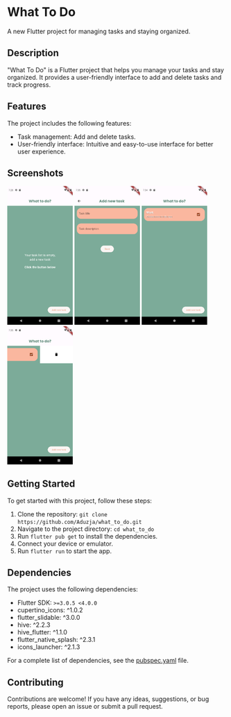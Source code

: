 # What To Do

A new Flutter project for managing tasks and staying organized.

## Description

"What To Do" is a Flutter project that helps you manage your tasks and stay organized. It provides a user-friendly interface to add and delete tasks and track progress.

## Features

The project includes the following features:

- Task management: Add and delete tasks.
- User-friendly interface: Intuitive and easy-to-use interface for better user experience.

## Screenshots

<img src="assets/images/homepage_empty.png" alt="Home page" width="30%">
<img src="assets/images/add_task.png" alt="Add task page" width="30%">
<img src="assets/images/task_completed.png" alt="Home page with completed task" width="30%">
<img src="assets/images/delete_task.png" alt="Home page delete task" width="30%">

## Getting Started

To get started with this project, follow these steps:

1. Clone the repository: `git clone https://github.com/Aduzja/what_to_do.git`
2. Navigate to the project directory: `cd what_to_do`
3. Run `flutter pub get` to install the dependencies.
4. Connect your device or emulator.
5. Run `flutter run` to start the app.

## Dependencies

The project uses the following dependencies:

- Flutter SDK: `>=3.0.5 <4.0.0`
- cupertino_icons: ^1.0.2
- flutter_slidable: ^3.0.0
- hive: ^2.2.3
- hive_flutter: ^1.1.0
- flutter_native_splash: ^2.3.1
- icons_launcher: ^2.1.3

For a complete list of dependencies, see the [pubspec.yaml](pubspec.yaml) file.

## Contributing

Contributions are welcome! If you have any ideas, suggestions, or bug reports, please open an issue or submit a pull request.
